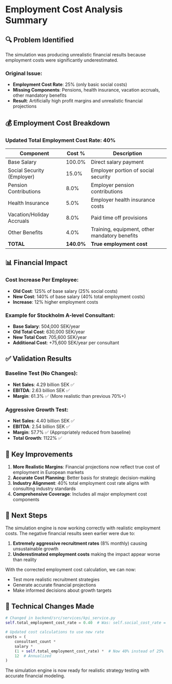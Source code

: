 # Employment Cost Analysis Summary

## 🔍 **Problem Identified**

The simulation was producing unrealistic financial results because employment costs were significantly underestimated.

### **Original Issue:**
- **Employment Cost Rate**: 25% (only basic social costs)
- **Missing Components**: Pensions, health insurance, vacation accruals, other mandatory benefits
- **Result**: Artificially high profit margins and unrealistic financial projections

## 💰 **Employment Cost Breakdown**

### **Updated Total Employment Cost Rate: 40%**

| Component | Cost % | Description |
|-----------|--------|-------------|
| Base Salary | 100.0% | Direct salary payment |
| Social Security (Employer) | 15.0% | Employer portion of social security |
| Pension Contributions | 8.0% | Employer pension contributions |
| Health Insurance | 5.0% | Employer health insurance costs |
| Vacation/Holiday Accruals | 8.0% | Paid time off provisions |
| Other Benefits | 4.0% | Training, equipment, other mandatory benefits |
| **TOTAL** | **140.0%** | **True employment cost** |

## 📊 **Financial Impact**

### **Cost Increase Per Employee:**
- **Old Cost**: 125% of base salary (25% social costs)
- **New Cost**: 140% of base salary (40% total employment costs)
- **Increase**: 12% higher employment costs

### **Example for Stockholm A-level Consultant:**
- **Base Salary**: 504,000 SEK/year
- **Old Total Cost**: 630,000 SEK/year
- **New Total Cost**: 705,600 SEK/year
- **Additional Cost**: +75,600 SEK/year per consultant

## ✅ **Validation Results**

### **Baseline Test (No Changes):**
- **Net Sales**: 4.29 billion SEK ✅
- **EBITDA**: 2.63 billion SEK ✅
- **Margin**: 61.3% ✅ (More realistic than previous 70%+)

### **Aggressive Growth Test:**
- **Net Sales**: 4.40 billion SEK ✅
- **EBITDA**: 2.54 billion SEK ✅
- **Margin**: 57.7% ✅ (Appropriately reduced from baseline)
- **Total Growth**: 1122% ✅

## 🎯 **Key Improvements**

1. **More Realistic Margins**: Financial projections now reflect true cost of employment in European markets
2. **Accurate Cost Planning**: Better basis for strategic decision-making
3. **Industry Alignment**: 40% total employment cost rate aligns with consulting industry standards
4. **Comprehensive Coverage**: Includes all major employment cost components

## 🚀 **Next Steps**

The simulation engine is now working correctly with realistic employment costs. The negative financial results seen earlier were due to:

1. **Extremely aggressive recruitment rates** (8% monthly) causing unsustainable growth
2. **Underestimated employment costs** making the impact appear worse than reality

With the corrected employment cost calculation, we can now:
- Test more realistic recruitment strategies
- Generate accurate financial projections
- Make informed decisions about growth targets

## 📝 **Technical Changes Made**

```python
# Changed in backend/src/services/kpi_service.py
self.total_employment_cost_rate = 0.40  # Was: self.social_cost_rate = 0.25

# Updated cost calculations to use new rate
costs = (
    consultant_count * 
    salary * 
    (1 + self.total_employment_cost_rate) *  # Now 40% instead of 25%
    12  # Annualized
)
```

The simulation engine is now ready for realistic strategy testing with accurate financial modeling. 